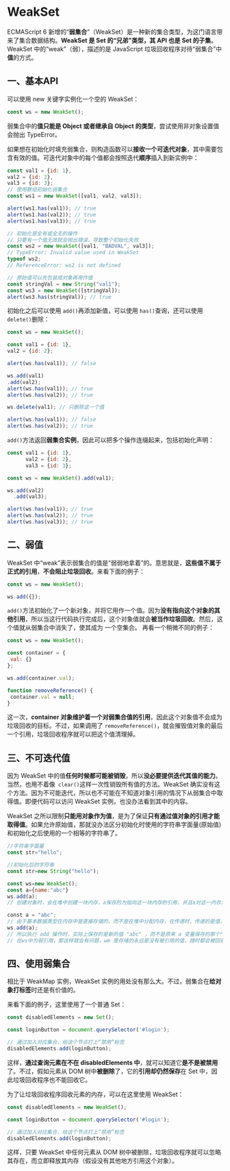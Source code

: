 # WeakSet

ECMAScript 6 新增的“**弱集合**”（WeakSet）是一种新的集合类型，为这门语言带来了集合数据结构。**WeakSet 是 Set 的“兄弟”类型，其 API 也是 Set 的子集**。WeakSet 中的“weak”（弱），描述的是 JavaScript 垃圾回收程序对待“弱集合”中**值**的方式。



## 一、基本API

可以使用 new 关键字实例化一个空的 WeakSet：

```javascript
const ws = new WeakSet(); 
```

弱集合中的**值只能是 Object 或者继承自 Object 的类型**，尝试使用非对象设置值会抛出 TypeError。

如果想在初始化时填充弱集合，则构造函数可以**接收一个可迭代对象**，其中需要包含有效的值。可迭代对象中的每个值都会按照迭代**顺序**插入到新实例中：

```javascript
const val1 = {id: 1},
val2 = {id: 2},
val3 = {id: 3};
// 使用数组初始化弱集合
const ws1 = new WeakSet([val1, val2, val3]);

alert(ws1.has(val1)); // true
alert(ws1.has(val2)); // true
alert(ws1.has(val3)); // true

// 初始化是全有或全无的操作
// 只要有一个值无效就会抛出错误，导致整个初始化失败
const ws2 = new WeakSet([val1, "BADVAL", val3]);
// TypeError: Invalid value used in WeakSet
typeof ws2;
// ReferenceError: ws2 is not defined

// 原始值可以先包装成对象再用作值
const stringVal = new String("val1");
const ws3 = new WeakSet([stringVal]);
alert(ws3.has(stringVal)); // true 
```

初始化之后可以使用 `add()`再添加新值，可以使用 `has()`查询，还可以使用 `delete()`删除：

```javascript
const ws = new WeakSet();

const val1 = {id: 1},
val2 = {id: 2};

alert(ws.has(val1)); // false

ws.add(val1)
.add(val2);
alert(ws.has(val1)); // true
alert(ws.has(val2)); // true

ws.delete(val1); // 只删除这一个值

alert(ws.has(val1)); // false
alert(ws.has(val2)); // true
```

`add()`方法返回**弱集合实例**，因此可以把多个操作连缀起来，包括初始化声明：

```javascript
const val1 = {id: 1},
      val2 = {id: 2},
      val3 = {id: 3};

const ws = new WeakSet().add(val1);

ws.add(val2)
  .add(val3);

alert(ws.has(val1)); // true
alert(ws.has(val2)); // true
alert(ws.has(val3)); // true
```





## 二、弱值

WeakSet 中“weak”表示弱集合的值是“弱弱地拿着”的。意思就是，**这些值不属于正式的引用**，**不会阻止垃圾回收**。来看下面的例子：

```javascript
const ws = new WeakSet();

ws.add({});
```

`add()`方法初始化了一个新对象，并将它用作一个值。因为**没有指向这个对象的其他引用**，所以当这行代码执行完成后，这个对象值就会**被当作垃圾回收**。然后，这个值就从弱集合中消失了，使其成为 一个空集合。 再看一个稍微不同的例子：

```javascript
const ws = new WeakSet();

const container = {
 val: {}
};

ws.add(container.val);

function removeReference() {
 container.val = null;
} 
```

这一次，**container 对象维护着一个对弱集合值的引用**，因此这个对象值不会成为垃圾回收的目标。不过，如果调用了 `removeReference()`，就会摧毁值对象的最后一个引用，垃圾回收程序就可以把这个值清理掉。





## 三、不可迭代值

因为 WeakSet 中的值**任何时候都可能被销毁**，所以**没必要提供迭代其值的能力**。当然，也用不着像` clear()`这样一次性销毁所有值的方法。WeakSet 确实没有这个方法。因为不可能迭代，所以也不可能在不知道对象引用的情况下从弱集合中取得值。即便代码可以访问 WeakSet 实例，也没办法看到其中的内容。

WeakSet 之所以限制**只能用对象作为值**，是为了保证**只有通过值对象的引用才能取得值**。如果允许原始值，那就没办法区分初始化时使用的字符串字面量(原始值)和初始化之后使用的一个相等的字符串了。

```javascript
//字符串字面量
const str="hello"; 

//初始化后的字符串
const str=new String("hello");

const ws=new WeakSet();
const a={name:"abc"}
ws.add(a);
// 创建对象时，会在堆中创建一块内存，a保存的为指向这一块内存的引用，并且a对这一内存为强引用

const a = "abc";
// 由于基本数据类型在内存中是直接存储的，而不是在堆中分配内存，在传递时，传递的是值，而不是堆内存中值的地址。
ws.add(a);
// 所以执行 add 操作时，实际上保存的是新的值 "abc" ，而不是原来 a 变量保存的那个"abc"，
// 在ws中为弱引用，那这样就会有问题，wm 里存储的永远是没有被引用的值，随时都会被回收。
```





## 四、使用弱集合

相比于 WeakMap 实例，WeakSet 实例的用处没有那么大。不过，弱集合在**给对象打标签**时还是有价值的。

来看下面的例子，这里使用了一个普通 Set：

```javascript
const disabledElements = new Set();

const loginButton = document.querySelector('#login');

// 通过加入对应集合，给这个节点打上“禁用”标签
disabledElements.add(loginButton); 
```

这样，**通过查询元素在不在 disabledElements 中**，就可以知道它**是不是被禁用**了。不过，假如元素从 DOM 树中**被删除**了，它的**引用却仍然保存**在 Set 中，因此垃圾回收程序也不能回收它。



为了让垃圾回收程序回收元素的内存，可以在这里使用 WeakSet：

```javascript
const disabledElements = new WeakSet();

const loginButton = document.querySelector('#login');

// 通过加入对应集合，给这个节点打上“禁用”标签
disabledElements.add(loginButton); 
```

这样，只要 WeakSet 中任何元素从 DOM 树中被删除，垃圾回收程序就可以忽略其存在，而立即释放其内存（假设没有其他地方引用这个对象）。



